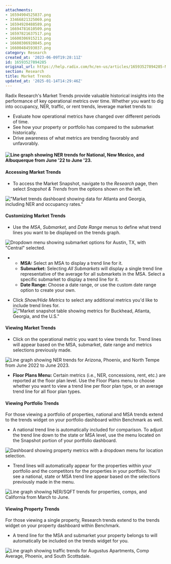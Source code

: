 ```yaml
---
attachments:
- 16594904525837.png
- 33466821325069.png
- 16594920488589.png
- 16694781610509.png
- 16597821637517.png
- 16600306915213.png
- 16600306920845.png
- 16600484593037.png
category: Research
created_at: '2023-06-09T19:28:11Z'
id: 16593527894285
original_url: https://help.radix.com/hc/en-us/articles/16593527894285-Market-Trends
section: Research
title: Market Trends
updated_at: '2025-01-14T14:29:46Z'
---
```


Radix Research's Market Trends provide valuable historical insights into the performance of key operational metrics over time. Whether you want to dig into occupancy, NER, traffic, or rent trends, leverage market trends to:

* Evaluate how operational metrics have changed over different periods of time.
* See how your property or portfolio has compared to the submarket historically.
* Drive awareness of what metrics are trending favorably and unfavorably.

#### ![Line graph showing NER trends for National, New Mexico, and Albuquerque from June '22 to June '23.](attachments/16594904525837.png)

#### Accessing Market Trends

* To access the Market Snapshot, navigate to the *Research* page, then select *Snapshot & Trends* from the options shown on the left.

!["Market trends dashboard showing data for Atlanta and Georgia, including NER and occupancy rates."](attachments/33466821325069.png)

#### Customizing Market Trends

* Use the *MSA*, *Submarket,* and *Date Range* menus to define what trend lines you want to be displayed on the trends graph.

![Dropdown menu showing submarket options for Austin, TX, with "Central" selected.](attachments/16594920488589.png)

* + **MSA:** Select an MSA to display a trend line for it.
  + **Submarket:** Selecting *All Submarkets* will display a single trend line representative of the average for all submarkets in the MSA. Select a specific submarket to display a trend line for it.
  + **Date Range:** Choose a date range, or use the custom date range option to create your own.

* Click *Show/Hide Metrics* to select any additional metrics you'd like to include trend lines for.  !["Market snapshot table showing metrics for Buckhead, Atlanta, Georgia, and the U.S."](attachments/16694781610509.png)

#### Viewing Market Trends

* Click on the operational metric you want to view trends for. Trend lines will appear based on the MSA, submarket, date range and metrics selections previously made.

![Line graph showing NER trends for Arizona, Phoenix, and North Tempe from June 2022 to June 2023.](attachments/16597821637517.png)

* **Floor Plans Menu:** Certain metrics (i.e., NER, concessions, rent, etc.) are reported at the floor plan level. Use the Floor Plans menu to choose whether you want to view a trend line per floor plan type, or an average trend line for all floor plan types.

#### Viewing Portfolio Trends

For those viewing a portfolio of properties, national and MSA trends extend to the trends widget on your portfolio dashboard within Benchmark as well.

* A national trend line is automatically included for comparison. To adjust the trend line down to the state or MSA level, use the menu located on the Snapshot portion of your portfolio dashboard.

![Dashboard showing property metrics with a dropdown menu for location selection.](attachments/16600306915213.png)

* Trend lines will automatically appear for the properties within your portfolio and the competitors for the properties in your portfolio. You'll see a national, state or MSA trend line appear based on the selections previously made in the menu.

![Line graph showing NER/SQFT trends for properties, comps, and California from March to June.](attachments/16600306920845.png)

#### Viewing Property Trends

For those viewing a single property, Research trends extend to the trends widget on your property dashboard within Benchmark.

* A trend line for the MSA and submarket your property belongs to will automatically be included on the trends widget for you.

![Line graph showing traffic trends for Augustus Apartments, Comp Average, Phoenix, and South Scottsdale.](attachments/16600484593037.png)